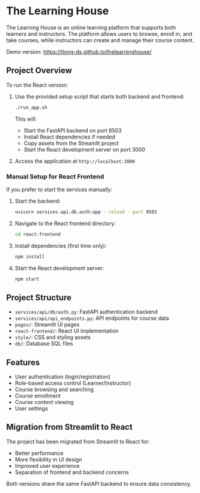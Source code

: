 # The Learning House

The Learning House is an online learning platform that supports both learners and instructors. The platform allows users to browse, enroll in, and take courses, while instructors can create and manage their course content.

Demo version: https://tlong-ds.github.io/thelearninghouse/

## Project Overview


To run the React version:

1. Use the provided setup script that starts both backend and frontend:
   ```bash
   ./run_app.sh
   ```

   This will:
   - Start the FastAPI backend on port 8503
   - Install React dependencies if needed
   - Copy assets from the Streamlit project
   - Start the React development server on port 3000

2. Access the application at `http://localhost:3000`

### Manual Setup for React Frontend

If you prefer to start the services manually:

1. Start the backend:
   ```bash
   uvicorn services.api.db.auth:app --reload --port 8503
   ```

2. Navigate to the React frontend directory:
   ```bash
   cd react-frontend
   ```

3. Install dependencies (first time only):
   ```bash
   npm install
   ```

5. Start the React development server:
   ```bash
   npm start
   ```

## Project Structure

- `services/api/db/auth.py`: FastAPI authentication backend
- `services/api/api_endpoints.py`: API endpoints for course data
- `pages/`: Streamlit UI pages
- `react-frontend/`: React UI implementation
- `style/`: CSS and styling assets
- `db/`: Database SQL files

## Features

- User authentication (login/registration)
- Role-based access control (Learner/Instructor)
- Course browsing and searching
- Course enrollment
- Course content viewing
- User settings

## Migration from Streamlit to React

The project has been migrated from Streamlit to React for:

- Better performance
- More flexibility in UI design
- Improved user experience
- Separation of frontend and backend concerns

Both versions share the same FastAPI backend to ensure data consistency.


